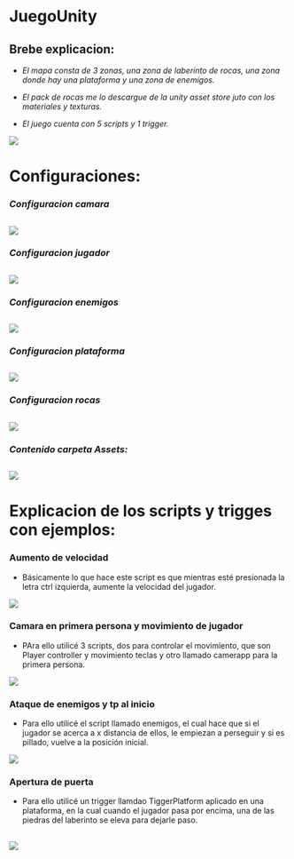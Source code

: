 # JuegoUnity

## Brebe explicacion:


* _El mapa consta de 3 zonas, una zona de laberinto de rocas, una zona donde hay una plataforma y una zona de enemigos._

* _El pack de rocas me lo descargue de la unity asset store juto con los materiales y texturas._

* _El juego cuenta con 5 scripts y 1 trigger._




![](https://github.com/davidbrodrigues/JuegoUnity/blob/dfeb9ea2e59579d9a108147587c8ed88490e70a0/FotosGIFS/juego%20explicacion.PNG)


# Configuraciones:

### _Configuracion camara_ ###
![](https://github.com/davidbrodrigues/JuegoUnity/blob/dfeb9ea2e59579d9a108147587c8ed88490e70a0/FotosGIFS/config%20camara.PNG)
---
### _Configuracion jugador_ ###
![](https://github.com/davidbrodrigues/JuegoUnity/blob/dfeb9ea2e59579d9a108147587c8ed88490e70a0/FotosGIFS/config%20jugador.PNG)
---
### _Configuracion enemigos_ ###
![](https://github.com/davidbrodrigues/JuegoUnity/blob/dfeb9ea2e59579d9a108147587c8ed88490e70a0/FotosGIFS/enemigos%20config.PNG)
---
### _Configuracion plataforma_ ###
![](https://github.com/davidbrodrigues/JuegoUnity/blob/dfeb9ea2e59579d9a108147587c8ed88490e70a0/FotosGIFS/plataforma%20config.PNG)
---
### _Configuracion rocas_ ###
![](https://github.com/davidbrodrigues/JuegoUnity/blob/dfeb9ea2e59579d9a108147587c8ed88490e70a0/FotosGIFS/rocas%20config.PNG)
---


### _Contenido carpeta Assets:_ ###

![](https://github.com/davidbrodrigues/JuegoUnity/blob/dfeb9ea2e59579d9a108147587c8ed88490e70a0/FotosGIFS/assets.PNG)
---


# Explicacion de los scripts y trigges con ejemplos:

### Aumento de velocidad ###

* Básicamente lo que hace este script es que mientras esté presionada la letra ctrl izquierda, aumente la velocidad del jugador.

![](https://github.com/davidbrodrigues/JuegoUnity/blob/dfeb9ea2e59579d9a108147587c8ed88490e70a0/FotosGIFS/ctrlmasvelocidad.gif)


### Camara en primera persona y movimiento de jugador ###

* PAra ello utilicé 3 scripts, dos para controlar el movimiento, que son Player controller y movimiento teclas y otro llamado camerapp para la primera persona.

![](https://github.com/davidbrodrigues/JuegoUnity/blob/dfeb9ea2e59579d9a108147587c8ed88490e70a0/FotosGIFS/movimientoYcamara.gif)


### Ataque de enemigos y tp al inicio ###

* Para ello utilicé el script llamado enemigos, el cual hace que si el jugador se acerca a x distancia de ellos, le empiezan a perseguir y si es pillado, vuelve a la posición inicial.

![](https://github.com/davidbrodrigues/JuegoUnity/blob/dfeb9ea2e59579d9a108147587c8ed88490e70a0/FotosGIFS/enemigotp.gif)


### Apertura de puerta ###

* Para ello utilicé un trigger llamdao TiggerPlatform aplicado en una plataforma, en la cual cuando el jugador pasa por encima, una de las piedras del laberinto se eleva para dejarle paso.

![](https://github.com/davidbrodrigues/JuegoUnity/blob/dfeb9ea2e59579d9a108147587c8ed88490e70a0/FotosGIFS/plataformapuerta.gif)
---

